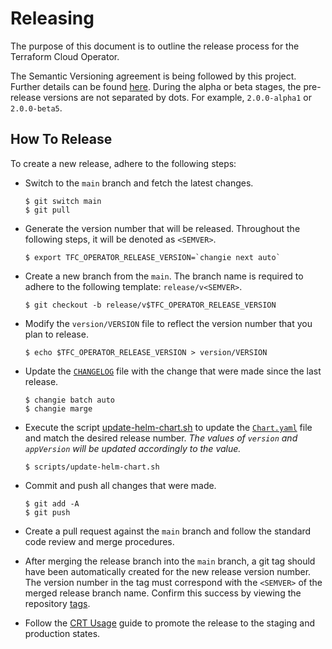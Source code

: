 # Releasing

The purpose of this document is to outline the release process for the Terraform Cloud Operator.

The Semantic Versioning agreement is being followed by this project. Further details can be found [here](https://semver.org/). During the alpha or beta stages, the pre-release versions are not separated by dots. For example, `2.0.0-alpha1` or `2.0.0-beta5`.

## How To Release

To create a new release, adhere to the following steps:

- Switch to the `main` branch and fetch the latest changes.

  ```console
  $ git switch main
  $ git pull
  ```

- Generate the version number that will be released. Throughout the following steps, it will be denoted as `<SEMVER>`.

  ```console
  $ export TFC_OPERATOR_RELEASE_VERSION=`changie next auto`
  ```

- Create a new branch from the `main`. The branch name is required to adhere to the following template: `release/v<SEMVER>`.

  ```console
  $ git checkout -b release/v$TFC_OPERATOR_RELEASE_VERSION
  ```

- Modify the `version/VERSION` file to reflect the version number that you plan to release.

  ```console
  $ echo $TFC_OPERATOR_RELEASE_VERSION > version/VERSION
  ```

- Update the [`CHANGELOG`](./CHANGELOG.md) file with the change that were made since the last release.

  ```console
  $ changie batch auto
  $ changie marge
  ```

- Execute the script [update-helm-chart.sh](./scripts/update-helm-chart.sh) to update the [`Chart.yaml`](./charts/terraform-cloud-operator/Chart.yaml) file and match the desired release number. _The values of `version` and `appVersion` will be updated accordingly to the <SEMVER> value._


  ```console
  $ scripts/update-helm-chart.sh
  ```

- Commit and push all changes that were made.

  ```console
  $ git add -A
  $ git push
  ```

- Create a pull request against the `main` branch and follow the standard code review and merge procedures.

- After merging the release branch into the `main` branch, a git tag should have been automatically created for the new release version number. The version number in the tag must correspond with the `<SEMVER>` of the merged release branch name. Confirm this success by viewing the repository [tags](https://github.com/hashicorp/terraform-cloud-operator/tags).

- Follow the [CRT Usage](https://hashicorp.atlassian.net/wiki/spaces/RELENG/pages/2309390389/Part+3+CRT+Usage) guide to promote the release to the staging and production states.
